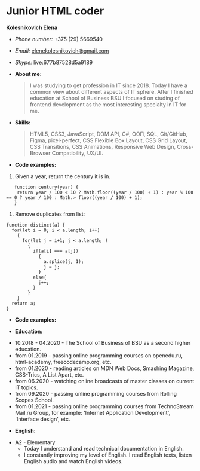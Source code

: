 # Junior HTML coder

**Kolesnikovich Elena**

* *Phone number:* +375 (29) 5669540
* *Email:* elenekolesnikovich@gmail.com
* *Skype:* live:677b87528d5a9189

* **About me:** 
   >I was studying to get profession in IT since 2018. 
   >Today I have a common view about different aspects of IT sphere. After I finished education at School of Business BSU I focused on studing of frontend development as the most interesting specialty in IT for me.

* **Skills:**
   >HTML5, CSS3, JavaScript, DOM API, C#, ООП, SQL, Git/GitHub, Figma, pixel-perfect, CSS Flexible Box Layout, CSS Grid Layout, CSS Transitions, CSS Animations, Responsive Web Design, Cross-Browser Compatibility, UX/UI.

* **Code examples:**

1. Given a year, return the century it is in.
```
   function century(year) {
    return year / 100 < 10 ? Math.floor((year / 100) + 1) : year % 100 == 0 ? year / 100 : Math.> floor((year / 100) + 1);
   }
```
1. Remove duplicates from list:
```
function distinct(a) {
  for(let i = 0; i < a.length; i++)
    {
      for(let j = i+1; j < a.length; )
        {
          if(a[i] === a[j])
            {
              a.splice(j, 1);
              j = j;
            }
          else{
            j++;
          }
        }
    }
  return a;
}
```

* **Code examples:**

* **Education:**
- 10.2018 - 04.2020 - The School of Business of BSU  as a second higher education.
- from 01.2019 - passing online programming courses on openedu.ru, html-academy, freecodecamp.org, etc. 
- from 01.2020 - reading articles on MDN Web Docs, Smashing Magazine, CSS-Trics, A List Apart, etc.
- from 06.2020 - watching online broadcasts of master classes on current IT topics.
- from 09.2020 - passing online programming courses from Rolling Scopes School.
- from 01.2021 - passing online programming courses from TechnoStream Mail.ru Group, for example: 'Internet Application Development', 'Interface design', etc.

* **English:**
- A2 - Elementary
   - Today I understand and read technical documentation in English.
   - I constantly improving my level of English. I read English texts, listen English audio and watch English videos. 